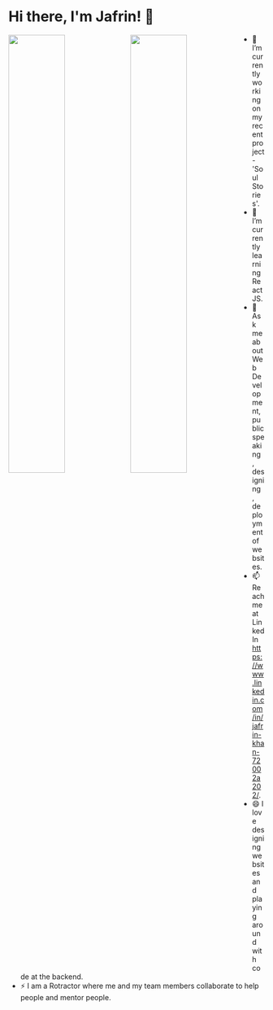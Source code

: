 # Hi there, I'm Jafrin! 👋
<img align="left" width="47%" src="https://github-readme-stats.vercel.app/api?username=Jafrin-khan&show_icons=true&theme=radica"/>


<img align="left" width="47%" src="https://github-readme-stats.vercel.app/api/top-langs/?username=Jafrin-khan&langs_count=8)](https://github.com/anuraghazra/github-readme-stats"/>





- 🔭 I’m currently working on my recent project- 'Soul Stories'.
- 🌱 I’m currently learning ReactJS.
- 💬 Ask me about Web Development, public speaking , designing , deployment of websites. 
- 📫 Reach me at LinkedIn https://www.linkedin.com/in/jafrin-khan-72002a202/.
- 😄 I love designing websites and playing around with code at the backend.
- ⚡ I am a Rotractor where me and my team members collaborate to help people and mentor people.

